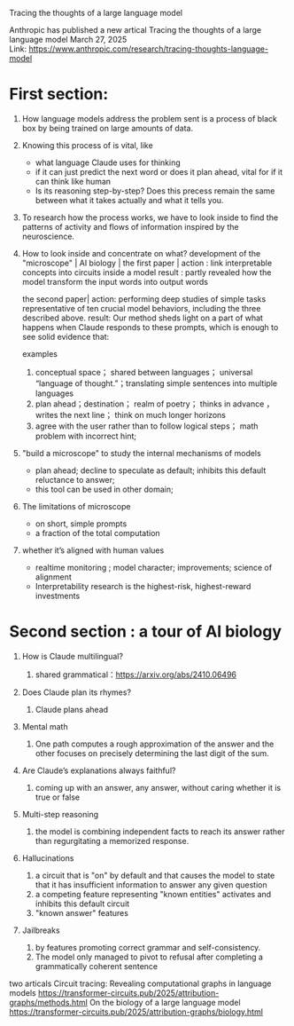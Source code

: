 Tracing the thoughts of a large language model

Anthropic has published a new artical Tracing the thoughts of a large language model
March 27, 2025  
Link: https://www.anthropic.com/research/tracing-thoughts-language-model

# First section:
1. How language models address the problem sent is a process of black box by being trained on large amounts of data.
2. Knowing this process of is vital, like 
    - what language Claude uses for thinking
    - if it can just predict the next word or does it plan ahead, vital for if it can think like human
    - Is its reasoning step-by-step? Does this precess remain the same between what it takes actually and what it tells you.
3. To research how the process works, we have to look inside to find the patterns of activity and flows of information inspired by the neuroscience.
4. How to look inside and concentrate on what?
    development of the "microscope" | AI biology | 
    the first paper | 
        action : link interpretable concepts into circuits inside a model
        result : partly revealed how the model transform the input words into output words

    the second paper| 
        action: performing deep studies of simple tasks representative of ten crucial model behaviors, including the three described above.
        result: Our method sheds light on a part of what happens when Claude responds to these prompts, which is enough to see solid evidence that:

    examples
    1. conceptual space；  shared between languages； universal “language of thought.”；translating simple sentences into multiple languages
    2. plan ahead；destination； realm of poetry； thinks  in advance ， writes the next line； think on much longer horizons
    3. agree with the user rather than to follow logical steps； math problem with incorrect hint; 

5.  "build a microscope" to study the internal mechanisms of models
    - plan ahead; decline to speculate as default; inhibits this default reluctance to answer; 
    - this tool can be used in other domain;

6.  The limitations of microscope
    - on short, simple prompts
    - a fraction of the total computation

7. whether it’s aligned with human values
    - realtime monitoring ; model character; improvements; science of alignment
    - Interpretability research is the highest-risk, highest-reward investments

# Second section : a tour of AI biology
1. How is Claude multilingual?
    1.  shared grammatical：https://arxiv.org/abs/2410.06496

2. Does Claude plan its rhymes?
    1. Claude plans ahead

3. Mental math
    1. One path computes a rough approximation of the answer and the other focuses on precisely determining the last digit of the sum.
    

4. Are Claude’s explanations always faithful?
    1. coming up with an answer, any answer, without caring whether it is true or false

5. Multi-step reasoning
    1. the model is combining independent facts to reach its answer rather than regurgitating a memorized response.
6. Hallucinations
    1. a circuit that is "on" by default and that causes the model to state that it has insufficient information to answer any given question
    2. a competing feature representing "known entities" activates and inhibits this default circuit 
    3. "known answer" features
7. Jailbreaks
    1. by features promoting correct grammar and self-consistency.
    2. The model only managed to pivot to refusal after completing a grammatically coherent sentence 


two articals
Circuit tracing: Revealing computational graphs in language models
    https://transformer-circuits.pub/2025/attribution-graphs/methods.html
On the biology of a large language model
    https://transformer-circuits.pub/2025/attribution-graphs/biology.html

    